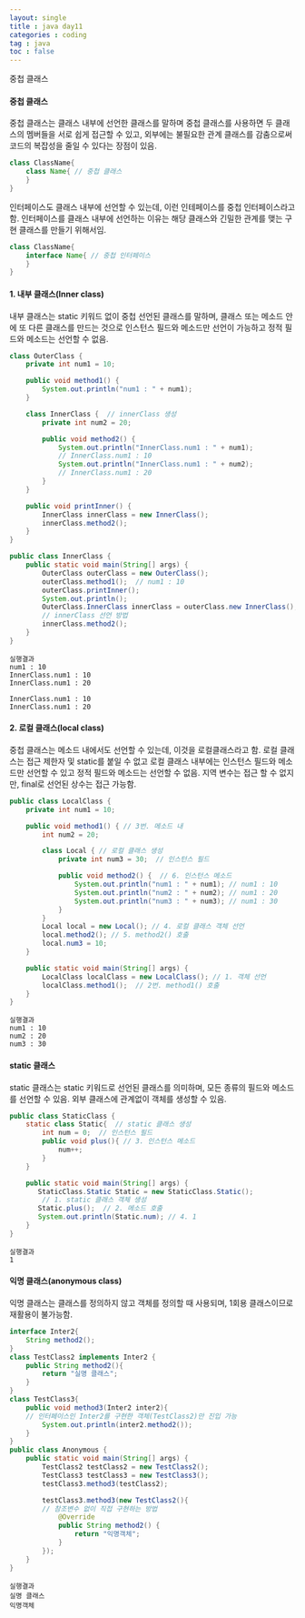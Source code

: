 ```yaml
---
layout: single
title : java day11
categories : coding
tag : java
toc : false
---
```


중첩 클래스

#### 중첩 클래스

중첩 클래스는 클래스 내부에 선언한 클래스를 말하며 중첩 클래스를 사용하면 두 클래스의 멤버들을 서로 쉽게 접근할 수 있고, 외부에는 불필요한 관계 클래스를 감춤으로써 코드의 복잡성을 줄일 수 있다는 장점이 있음.

```java
class ClassName{
    class Name{ // 중첩 클래스
    }
}
```

인터페이스도 클래스 내부에 선언할 수 있는데, 이런 인테페이스를 중첩 인터페이스라고 함. 인터페이스를 클래스 내부에 선언하는 이유는 해당 클래스와 긴밀한 관계를 맺는 구현 클래스를 만들기 위해서임.

```java
class ClassName{
    interface Name{ // 중첩 인터페이스
    }
}
```



#### 1. 내부 클래스(Inner class)

내부 클래스는 static 키워드 없이 중첩 선언된 클래스를 말하며,  클래스 또는 메소드 안에 또 다른 클래스를 만드는 것으로 인스턴스 필드와 메소드만 선언이 가능하고 정적 필드와 메소드는 선언할 수 없음. 

```java
class OuterClass {
    private int num1 = 10;

    public void method1() {
        System.out.println("num1 : " + num1);
    }

    class InnerClass {  // innerClass 생성
        private int num2 = 20;

        public void method2() {
            System.out.println("InnerClass.num1 : " + num1);
            // InnerClass.num1 : 10
            System.out.println("InnerClass.num1 : " + num2);
            // InnerClass.num1 : 20
        }
    }

    public void printInner() {
        InnerClass innerClass = new InnerClass();
        innerClass.method2();
    }
}

public class InnerClass {
    public static void main(String[] args) {
        OuterClass outerClass = new OuterClass();
        outerClass.method1();  // num1 : 10
        outerClass.printInner();
        System.out.println();
        OuterClass.InnerClass innerClass = outerClass.new InnerClass();
        // innerClass 선언 방법
        innerClass.method2();
    }
}
```

```
실행결과
num1 : 10
InnerClass.num1 : 10
InnerClass.num1 : 20

InnerClass.num1 : 10
InnerClass.num1 : 20
```



#### 2. 로컬 클래스(local class)

중첩 클래스는 메소드 내에서도 선언할 수 있는데, 이것을 로컬클래스라고 함. 로컬 클래스는 접근 제한자 및 static를 붙일 수 없고 로컬 클래스 내부에는 인스턴스 필드와 메소드만 선언할 수 있고 정적 필드와 메소드는 선언할 수 없음. 지역 변수는 접근 할 수 없지만, final로 선언된 상수는 접근 가능함.

```java
public class LocalClass {
    private int num1 = 10;

    public void method1() { // 3번. 메소드 내
        int num2 = 20;

        class Local { // 로컬 클래스 생성
            private int num3 = 30;  // 인스턴스 필드

            public void method2() {  // 6. 인스턴스 메소드
                System.out.println("num1 : " + num1); // num1 : 10
                System.out.println("num2 : " + num2); // num1 : 20
                System.out.println("num3 : " + num3); // num1 : 30
            }
        }
        Local local = new Local(); // 4. 로컬 클래스 객체 선언
        local.method2(); // 5. method2() 호출
        local.num3 = 10;
    }

    public static void main(String[] args) {
        LocalClass localClass = new LocalClass(); // 1. 객체 선언
        localClass.method1();  // 2번. method1() 호출
    }
}
```

```
실행결과
num1 : 10
num2 : 20
num3 : 30
```



#### static 클래스

static 클래스는 static 키워드로 선언된 클래스를 의미하며, 모든 종류의 필드와 메소드를 선언할 수 있음. 외부 클래스에 관계없이 객체를 생성할 수 있음.

```java
public class StaticClass {
    static class Static{  // static 클래스 생성
        int num = 0;  // 인스턴스 필드
        public void plus(){ // 3. 인스턴스 메소드
            num++;
        }
    }

    public static void main(String[] args) {
       StaticClass.Static Static = new StaticClass.Static(); 
        // 1. static 클래스 객체 생성
       Static.plus();  // 2. 메소드 호출
       System.out.println(Static.num); // 4. 1
    }
}

```

```
실행결과
1
```



#### 익명 클래스(anonymous class)

익명 클래스는 클래스를 정의하지 않고 객체를 정의할 때 사용되며, 1회용 클래스이므로 재활용이 불가능함. 

```java
interface Inter2{
    String method2();
}
class TestClass2 implements Inter2 {
    public String method2(){
        return "실명 클래스";
    }
}
class TestClass3{
    public void method3(Inter2 inter2){     
    // 인터페이스인 Inter2를 구현한 객체(TestClass2)만 진입 가능
        System.out.println(inter2.method2());
    }
}
public class Anonymous {
    public static void main(String[] args) {
        TestClass2 testClass2 = new TestClass2();
        TestClass3 testClass3 = new TestClass3();
        testClass3.method3(testClass2);

        testClass3.method3(new TestClass2(){
        // 참조변수 없이 직접 구현하는 방법
            @Override
            public String method2() {
                return "익명객체";
            }
        });
    }
}

```

```
실행결과
실명 클래스
익명객체
```

